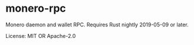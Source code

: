 # monero-rpc

Monero daemon and wallet RPC. Requires Rust nightly 2019-05-09 or later.

License: MIT OR Apache-2.0
